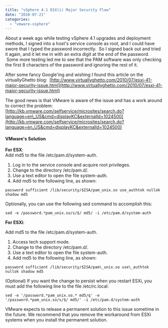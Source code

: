 ```yaml
---
title: "vSphere 4.1 ESX(i) Major Security Flaw"
date: "2010-07-21"
categories: 
  - "vmware-vsphere"
---
```


About a week ago while testing vSphere 4.1 upgrades and deployment methods, I signed into a host's service console as root, and I could have swore that I typed the password incorrectly.  So I signed back out and tried it again, and it let me in with an extra digit at the end of the password.  Some more testing led me to see that the PAM software was only checking the first 8 characters of the password and ignoring the rest of it.  
  
After some fancy Google'ing and wishing I found this article on the virtuallyGhetto blog:  [http://www.virtuallyghetto.com/2010/07/esxi-41-major-security-issue.html](http://www.virtuallyghetto.com/2010/07/esxi-41-major-security-issue.html)  
  
The good news is that VMware is aware of the issue and has a work around to correct the problem: [http://kb.vmware.com/selfservice/microsites/search.do?language=en\_US&cmd=displayKC&externalId=1024500](http://kb.vmware.com/selfservice/microsites/search.do?language=en_US&cmd=displayKC&externalId=1024500)  

#### VMware's Solution

**For ESX**:  
Add md5 to the file /etc/pam.d/system-auth.  

1. Log in to the service console and acquire root privileges. 
1. Change to the directory /etc/pam.d/. 
1. Use a text editor to open the file system-auth.
1. Add md5 to the following line, as shown:

```Shell
password sufficient /lib/security/$ISA/pam_unix.so use_authtok nullok shadow md5
```

Optionally, you can use the following sed command to accomplish this:

```Shell
sed -e /password.*pam_unix.so/s/$/ md5/ -i /etc/pam.d/system-auth
```
  

**For ESXi**:

Add md5 to the file /etc/pam.d/system-auth.

1. Access tech support mode.
1. Change to the directory /etc/pam.d/.
1. Use a text editor to open the file system-auth.
1. Add md5 to the following line, as shown:
  
```shell
password sufficient /lib/security/$ISA/pam\_unix.so use\_authtok nullok shadow md5  
```

(Optional) If you want the change to persist when you restart ESXi, you must add the following line to the file /etc/rc.local:

```Shell
sed -e '/password.*pam_unix.so.* md5/q' -e '/password.*pam_unix.so/s/$/ md5/' -i /etc/pam.d/system-auth
```

VMware expects to release a permanent solution to this issue sometime in the future. We recommend that you remove the workaround from ESXi systems when you install the permanent solution.
